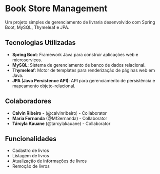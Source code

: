 # Book Store Management

Um projeto simples de gerenciamento de livraria desenvolvido com Spring Boot, MySQL, Thymeleaf e JPA.

## Tecnologias Utilizadas

- **Spring Boot**: Framework Java para construir aplicações web e microserviços.
- **MySQL**: Sistema de gerenciamento de banco de dados relacional.
- **Thymeleaf**: Motor de templates para renderização de páginas web em Java.
- **JPA (Java Persistence API)**: API para gerenciamento de persistência e mapeamento objeto-relacional.

## Colaboradores

- **Calvin Ribeiro** - (@calvinribeiro) - Collaborator
- **Maria Fernanda** (@Mf3ernanda) - Collaborator
- **Tárcyla Kauane** (@tarcylakauane) - Collaborator

## Funcionalidades

- Cadastro de livros
- Listagem de livros
- Atualização de informações de livros
- Remoção de livros



